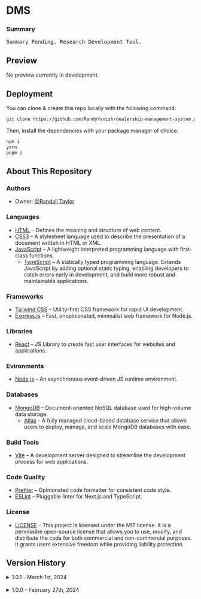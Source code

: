 # DMS

### Summary

<pre>Summary Pending. Research Development Tool. </pre>

## Preview

No preview currently in development.

## Deployment

You can clone & create this repo locally with the following command:

```bash
git clone https://github.com/RandyYanish/dealership-management-system.git
```

Then, install the dependencies with your package manager of choice:

```bash
npm i
yarn
pnpm i
```

## About This Repository

### Authors

- Owner: [@Randall Taylor](https://github.com/RandyYanish/)

### Languages

- [HTML](https://developer.mozilla.org/en-US/docs/Web/HTML) – Defines the meaning and structure of web content.
- [CSS3](https://developer.mozilla.org/en-US/docs/Web/CSS) – A stylesheet language used to describe the presentation of a document written in HTML or XML.
- [JavaScript](https://developer.mozilla.org/en-US/docs/Web/JavaScript) – A lightweight interpreted programming language with first-class functions.
  - [TypeScript](https://www.typescriptlang.org/) – A statically typed programming language. Extends JavaScript by adding optional static typing, enabling developers to catch errors early in development, and build more robust and maintainable applications.

### Frameworks

- [Tailwind CSS](https://tailwindcss.com/) – Utility-first CSS framework for rapid UI development.
- [Express.js](https://expressjs.com/) – Fast, unopinionated, minimalist web framework for Node.js.

### Libraries

- [React](https://react.dev/) – JS Library to create fast user interfaces for websites and applications.

### Evironments

- [Node.js](https://nodejs.org/en/about) – An asynchronous event-driven JS runtime environment.

### Databases

- [MongoDB](https://www.mongodb.com/) – Document-oriented NoSQL database used for high-volume data storage.
  - [Atlas](https://www.mongodb.com/docs/atlas/) – A fully managed cloud-based database service that allows users to deploy, manage, and scale MongoDB databases with ease.

### Build Tools

- [Vite](https://vitejs.dev/) – A development server designed to streamline the development process for web applications.

### Code Quality

- [Prettier](https://prettier.io/) – Opinionated code formatter for consistent code style.
- [ESLint](https://eslint.org/) – Pluggable linter for Next.js and TypeScript.

### License

- [LICENSE](./LICENSE) – This project is licensed under the MIT license. It is a permissibe open-source license that allows you to use, modify, and distribute the code for both commercial and non-commercial purposes. It grants users extensive freedom while providing liability protection.

## Version History

<details>
<summary>1.0.1 - March 1st, 2024</summary>
<pre>In Development.</pre>

- Created Models: 
  ```
   - User
   - Dealership
   - Vehicle
  ```
- Created schemas: 
  ```
   - resolvers
   - typeDefs
  ```
  - Queries:
    ```
     - getAllUsers
     - getUser
     - getDealershipById
     - getDealershipByUser
     - getAllDealerships
     - getAllVehiclesByDealership
     - authUser
    ```
    - Mutations:
    ```
     - createUser
     - loginUser
     - deleteUser
     - addVehicle
     - updateVehicle
     - deleteVehicle
     - createDealership
     - updateDealership
     - deleteDealership
    ```
</details>
<br>

<details>
<summary>1.0.0 - February 27th, 2024</summary>
<pre>Major Implementation and Setup</pre>

- Install and implementation.
- Established DB
- Established .env
- Configured dependencies:
  ```
  "CONFIG": {
    INSERT CODE HERE
     }
  ```
  </details>
